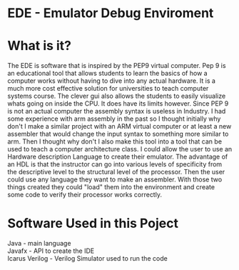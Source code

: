 # EDE - Emulator Debug Enviroment
# What is it?
The EDE is software that is inspired by the PEP9 virtual computer. Pep 9 is an educational tool that allows students to learn the basics of how a computer works without having to dive into any actual hardware. It is a much more cost effective solution for universities to teach computer systems course. The clever gui also allows the students to easily visualize whats going on inside the CPU. It does have its limits however. Since PEP 9 is not an actual computer the assembly syntax is useless in Industry. I had some experience with arm assembly in the past so I thought initially why don't I make a similar project with an ARM virtual computer or at least a new assembler that would change the input syntax to something more similar to arm. 
Then I thought why don't I also make this tool into a tool that can be used to teach a computer architecture class. I could allow the user to use an Hardware description Language to create their emulator. The advantage of an HDL is that the instructor can go into various levels of specificity from the descriptive level to the structural level of the processor. Then the user could use any language they want to make an assembler. With those two things created they could "load" them into the environment and create some code to verify their processor works correctly.

# Software Used in this Poject
Java - main language <br>
Javafx - API to create the IDE <br>
Icarus Verilog - Verilog Simulator used to run the code <br>
